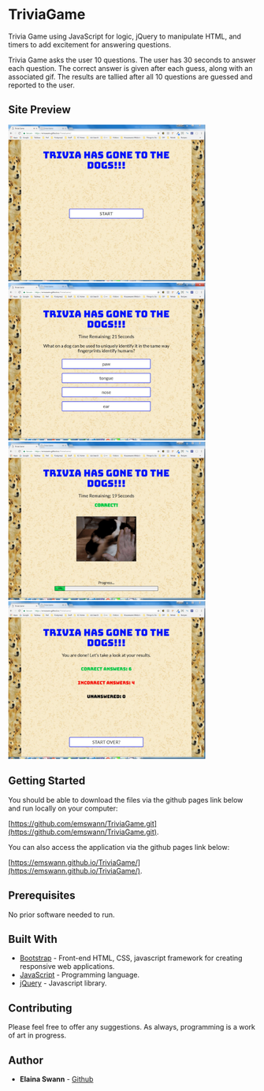 # TriviaGame
Trivia Game using JavaScript for logic, jQuery to manipulate HTML, and timers to add excitement for answering questions.

Trivia Game asks the user 10 questions. The user has 30 seconds to answer each question. The correct answer is given after each guess, along with an associated gif. The results are tallied after all 10 questions are guessed and reported to the user.

## Site Preview

<img src='assets/images/TriviaInitial.jpg' alt='Trivia Initial' width='400'>



<img src='assets/images/TriviaQuestion.jpg' alt='Trivia Question' width='400'>



<img src='assets/images/TriviaAnswer.jpg' alt='Trivia Answer' width='400'>



<img src='assets/images/TriviaResults.jpg' alt='Trivia Results' width='400'>



## Getting Started

You should be able to download the files via the github pages link below and run locally on your computer:

[https://github.com/emswann/TriviaGame.git](https://github.com/emswann/TriviaGame.git).

You can also access the application via the github pages link below:

[https://emswann.github.io/TriviaGame/](https://emswann.github.io/TriviaGame/).

## Prerequisites

No prior software needed to run.

## Built With

* [Bootstrap](https://getbootstrap.com/docs/3.3/) - Front-end HTML, CSS, javascript framework for creating responsive web applications. 
* [JavaScript](https://www.javascript.com/) - Programming language.
* [jQuery](https://jquery.com/) - Javascript library.

## Contributing

Please feel free to offer any suggestions. As always, programming is a work of art in progress.

## Author

* **Elaina Swann** - [Github](https://github.com/emswann)